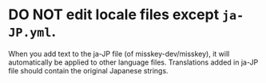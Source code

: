 # **DO NOT edit locale files** except `ja-JP.yml`.

When you add text to the ja-JP file (of misskey-dev/misskey), it will automatically be applied to other language files.
Translations added in ja-JP file should contain the original Japanese strings.
